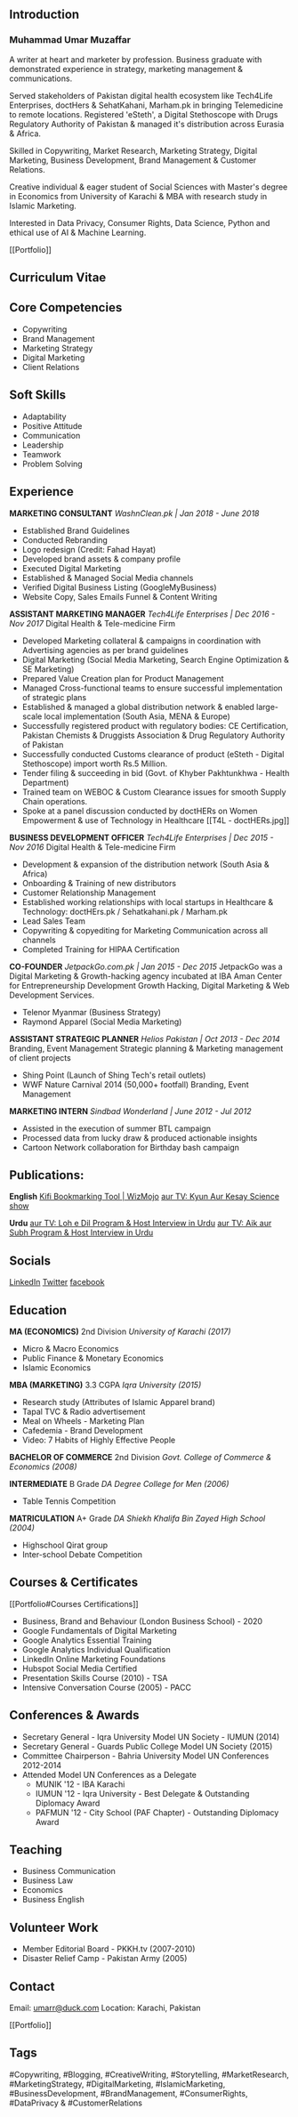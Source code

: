 ## Introduction
### Muhammad Umar Muzaffar
A writer at heart and marketer by profession. Business graduate with demonstrated experience in strategy, marketing management & communications.

Served stakeholders of Pakistan digital health ecosystem like Tech4Life Enterprises, doctHers & SehatKahani, Marham.pk in bringing Telemedicine to remote locations. Registered 'eSteth', a Digital Stethoscope with Drugs Regulatory Authority of Pakistan & managed it's distribution across Eurasia & Africa.

Skilled in Copywriting, Market Research, Marketing Strategy, Digital Marketing, Business Development, Brand Management & Customer Relations.

Creative individual & eager student of Social Sciences with Master's degree in Economics from University of Karachi & MBA with research study in Islamic Marketing.

Interested in Data Privacy, Consumer Rights, Data Science, Python and ethical use of AI & Machine Learning.

[[Portfolio]]

## Curriculum Vitae



## Core Competencies
- Copywriting
- Brand Management
- Marketing Strategy
- Digital Marketing
- Client Relations

## Soft Skills
- Adaptability
- Positive Attitude
- Communication
- Leadership
- Teamwork
- Problem Solving

## Experience

**MARKETING CONSULTANT**
*WashnClean.pk | Jan 2018 - June 2018*
- Established Brand Guidelines
- Conducted Rebranding
- Logo redesign (Credit: Fahad Hayat)
- Developed brand assets & company profile
- Executed Digital Marketing
- Established & Managed Social Media channels
- Verified Digital Business Listing (GoogleMyBusiness)
- Website Copy, Sales Emails Funnel & Content Writing

**ASSISTANT MARKETING MANAGER**
*Tech4Life Enterprises | Dec 2016 - Nov 2017*
Digital Health & Tele-medicine Firm
- Developed Marketing collateral & campaigns in coordination with Advertising agencies as per brand guidelines
- Digital Marketing (Social Media Marketing, Search Engine Optimization & SE Marketing)
- Prepared Value Creation plan for Product Management
- Managed Cross-functional teams to ensure successful implementation of strategic plans
- Established & managed a global distribution network & enabled large-scale local implementation (South Asia, MENA & Europe)
- Successfully registered product with regulatory bodies: CE Certification, Pakistan Chemists & Druggists Association & Drug Regulatory Authority of Pakistan
- Successfully conducted Customs clearance of product (eSteth - Digital Stethoscope) import worth Rs.5 Million.
- Tender filing & succeeding in bid (Govt. of Khyber Pakhtunkhwa - Health Department)
- Trained team on WEBOC & Custom Clearance issues for smooth Supply Chain operations.
- Spoke at a panel discussion conducted by doctHERs on Women Empowerment & use of Technology in Healthcare [[T4L - doctHERs.jpg]]

**BUSINESS DEVELOPMENT OFFICER**
*Tech4Life Enterprises | Dec 2015 - Nov 2016*
Digital Health & Tele-medicine Firm
- Development & expansion of the distribution network (South Asia & Africa)
- Onboarding & Training of new distributors
- Customer Relationship Management
- Established working relationships with local startups in Healthcare & Technology: doctHErs.pk / Sehatkahani.pk / Marham.pk
- Lead Sales Team
- Copywriting & copyediting for Marketing Communication across all channels
- Completed Training for HIPAA Certification

**CO-FOUNDER**
*JetpackGo.com.pk | Jan 2015 - Dec 2015*
JetpackGo was a Digital Marketing & Growth-hacking agency incubated at IBA Aman Center for Entrepreneurship Development
Growth Hacking, Digital Marketing & Web Development Services.
- Telenor Myanmar (Business Strategy)
- Raymond Apparel (Social Media Marketing) 

**ASSISTANT STRATEGIC PLANNER**
*Helios Pakistan | Oct 2013 - Dec 2014*
Branding, Event Management
Strategic planning & Marketing management of client projects
- Shing Point (Launch of Shing Tech's retail outlets)
- WWF Nature Carnival 2014 (50,000+ footfall) Branding, Event Management

**MARKETING INTERN**
*Sindbad Wonderland | June 2012 - Jul 2012*
- Assisted in the execution of summer BTL campaign
- Processed data from lucky draw & produced actionable insights
- Cartoon Network collaboration for Birthday bash campaign


## Publications:

**English**
[Kifi Bookmarking Tool | WizMojo](https://wizmojo.com/kifi-turns-bookmarking-into-collective-learning/)
[aur TV: Kyun Aur Kesay Science show](https://dnd.com.pk/kyun-aur-kesay-show/261979)

**Urdu**
[aur TV: Loh e Dil Program & Host Interview in Urdu](https://khabarnamay.com/2022/03/03/%d9%84%d9%88%d8%ad-%d9%90%d8%af%d9%84/)
[aur TV: Aik aur Subh Program & Host Interview  in Urdu](http://drtnews.com/ur/archives/8955)

## Socials
[LinkedIn](https://www.linkedin.com/in/mumarm/)
[Twitter](https://twitter.com/MUmarMuzaffar)
[facebook](facebook.me/muhammadumarmuzaffar)

## Education

**MA (ECONOMICS)** 2nd Division
*University of Karachi (2017)*
- Micro & Macro Economics
- Public Finance & Monetary Economics
- Islamic Economics

**MBA (MARKETING)** 3.3 CGPA
*Iqra University (2015)*
- Research study (Attributes of Islamic Apparel brand)
- Tapal TVC & Radio advertisement
- Meal on Wheels - Marketing Plan
- Cafedemia - Brand Development
- Video: 7 Habits of Highly Effective People

**BACHELOR OF COMMERCE** 2nd Division
*Govt. College of Commerce & Economics (2008)*

**INTERMEDIATE** B Grade
*DA Degree College for Men (2006)*
- Table Tennis Competition

**MATRICULATION** A+ Grade
*DA Shiekh Khalifa Bin Zayed High School (2004)*
- Highschool Qirat group
- Inter-school Debate Competition

## Courses & Certificates
[[Portfolio#Courses Certifications]]
- Business, Brand and Behaviour (London Business School) - 2020
- Google Fundamentals of Digital Marketing
- Google Analytics Essential Training
- Google Analytics Individual Qualification
- LinkedIn Online Marketing Foundations
- Hubspot Social Media Certified
- Presentation Skills Course (2010) - TSA
- Intensive Conversation Course (2005) - PACC

## Conferences & Awards
- Secretary General - Iqra University Model UN Society - IUMUN (2014)
- Secretary General - Guards Public College Model UN Society (2015)
- Committee Chairperson - Bahria University Model UN Conferences 2012-2014
- Attended Model UN Conferences as a Delegate
	- MUNIK '12 - IBA Karachi
	- IUMUN '12 - Iqra University - Best Delegate & Outstanding Diplomacy Award
	- PAFMUN '12 - City School (PAF Chapter) - Outstanding Diplomacy Award

## Teaching
- Business Communication
- Business Law
- Economics
- Business English

## Volunteer Work

- Member Editorial Board - PKKH.tv (2007-2010)
- Disaster Relief Camp - Pakistan Army (2005)

## Contact
Email: umarr@duck.com
Location: Karachi, Pakistan

[[Portfolio]]

## Tags
#Copywriting, #Blogging, #CreativeWriting, #Storytelling, #MarketResearch, #MarketingStrategy, #DigitalMarketing, #IslamicMarketing, #BusinessDevelopment, #BrandManagement, #ConsumerRights, #DataPrivacy & #CustomerRelations